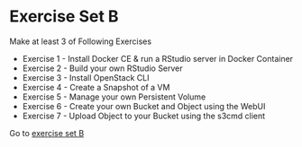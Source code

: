 
# Exercise Set B

Make at least 3 of Following Exercises

* Exercise 1  - Install Docker CE & run a RStudio server in Docker Container
* Exercise 2  - Build your own RStudio Server
* Exercise 3  - Install OpenStack CLI
* Exercise 4  - Create a Snapshot of a VM
* Exercise 5 - Manage your own Persistent Volume
* Exercise 6 - Create your own Bucket and Object using the WebUI
* Exercise 7 - Upload Object to your Bucket using the s3cmd client

Go to [exercise set B](/exercises.html)

